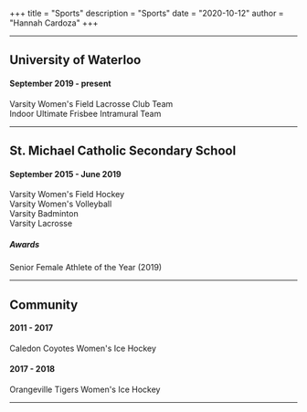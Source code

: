 +++
title = "Sports"
description = "Sports"
date = "2020-10-12"
author = "Hannah Cardoza"
+++

***

## University of Waterloo
#### September 2019 - present
Varsity Women's Field Lacrosse Club Team  
Indoor Ultimate Frisbee Intramural Team

***

## St. Michael Catholic Secondary School
#### September 2015 - June 2019
Varsity Women's Field Hockey  
Varsity Women's Volleyball  
Varsity Badminton  
Varsity Lacrosse  
##### Awards
Senior Female Athlete of the Year (2019)

***

## Community
#### 2011 - 2017
Caledon Coyotes Women's Ice Hockey 

#### 2017 - 2018
Orangeville Tigers Women's Ice Hockey

***
